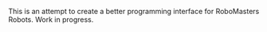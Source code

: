 This is an attempt to create a better programming interface for RoboMasters Robots. Work in progress.